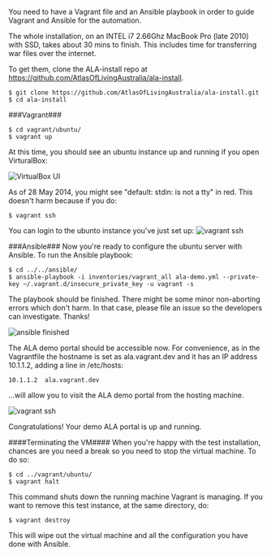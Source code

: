 You need to have a Vagrant file and an Ansible playbook in order to guide Vagrant and Ansible for the automation.

The whole installation, on an INTEL i7 2.66Ghz MacBook Pro (late 2010) with SSD, takes about 30 mins to finish. This includes time for transferring war files over the internet.

To get them, clone the ALA-install repo at <https://github.com/AtlasOfLivingAustralia/ala-install>.

    $ git clone https://github.com/AtlasOfLivingAustralia/ala-install.git
    $ cd ala-install

###Vagrant###

    $ cd vagrant/ubuntu/
    $ vagrant up

At this time, you should see an ubuntu instance up and running if you open VirturalBox:

![VirtualBox UI](/AtlasOfLivingAustralia/documentation/wiki/img/virtual_box.png)

As of 28 May 2014, you might see "default: stdin: is not a tty" in red. This doesn't harm because if you do:

    $ vagrant ssh

You can login to the ubunto instance you've just set up:
![vagrant ssh](/AtlasOfLivingAustralia/documentation/wiki/img/vagrant_ssh.png)

###Ansible###
Now you're ready to configure the ubuntu server with Ansible.
To run the Ansible playbook:

    $ cd ../../ansible/
    $ ansible-playbook -i inventories/vagrant_all ala-demo.yml --private-key ~/.vagrant.d/insecure_private_key -u vagrant -s

The playbook should be finished. There might be some minor non-aborting errors which don't harm. In that case, please file an issue so the developers can investigate. Thanks!

![ansible finished](/AtlasOfLivingAustralia/documentation/wiki/img/ansible_finished.png)

The ALA demo portal should be accessible now. For convenience, as in the Vagrantfile the hostname is set as ala.vagrant.dev and it has an IP address 10.1.1.2, adding a line in /etc/hosts:

    10.1.1.2  ala.vagrant.dev

…will allow you to visit the ALA demo portal from the hosting machine.

![vagrant ssh](/AtlasOfLivingAustralia/documentation/wiki/img/ala.vagrant.dev.png)

Congratulations! Your demo ALA portal is up and running.

####Terminating the VM####
When you're happy with the test installation, chances are you need a break so you need to stop the virtual machine. To do so:

    $ cd ../vagrant/ubuntu/
    $ vagrant halt

This command shuts down the running machine Vagrant is managing.
If you want to remove this test instance, at the same directory, do:

    $ vagrant destroy

This will wipe out the virtual machine and all the configuration you have done with Ansible.